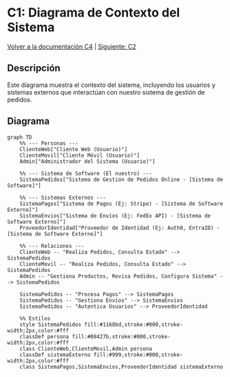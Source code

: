 # C1: Diagrama de Contexto del Sistema

[Volver a la documentación C4](readC4.md) | [Siguiente: C2](C2Arch.md)

## Descripción
Este diagrama muestra el contexto del sistema, incluyendo los usuarios y sistemas externos que interactúan con nuestro sistema de gestión de pedidos.

## Diagrama

```mermaid
graph TD
    %% --- Personas ---
    ClienteWeb["Cliente Web (Usuario)"]
    ClienteMovil["Cliente Móvil (Usuario)"]
    Admin["Administrador del Sistema (Usuario)"]

    %% --- Sistema de Software (El nuestro) ---
    SistemaPedidos["Sistema de Gestión de Pedidos Online - [Sistema de Software]"]

    %% --- Sistemas Externos ---
    SistemaPagos["Sistema de Pagos (Ej: Stripe) - [Sistema de Software Externo]"]
    SistemaEnvios["Sistema de Envíos (Ej: FedEx API) - [Sistema de Software Externo]"]
    ProveedorIdentidad["Proveedor de Identidad (Ej: Auth0, EntraID) - [Sistema de Software Externo]"]

    %% --- Relaciones ---
    ClienteWeb -- "Realiza Pedidos, Consulta Estado" --> SistemaPedidos
    ClienteMovil -- "Realiza Pedidos, Consulta Estado" --> SistemaPedidos
    Admin -- "Gestiona Productos, Revisa Pedidos, Configura Sistema" --> SistemaPedidos

    SistemaPedidos -- "Procesa Pagos" --> SistemaPagos
    SistemaPedidos -- "Gestiona Envíos" --> SistemaEnvios
    SistemaPedidos -- "Autentica Usuarios" --> ProveedorIdentidad

    %% Estilos
    style SistemaPedidos fill:#1168bd,stroke:#000,stroke-width:2px,color:#fff
    classDef persona fill:#08427b,stroke:#000,stroke-width:2px,color:#fff
    class ClienteWeb,ClienteMovil,Admin persona
    classDef sistemaExterno fill:#999,stroke:#000,stroke-width:2px,color:#fff
    class SistemaPagos,SistemaEnvios,ProveedorIdentidad sistemaExterno